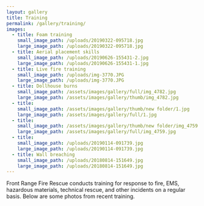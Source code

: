 ```yaml
---
layout: gallery
title: Training
permalink: /gallery/training/
images:
  - title: Foam training
    small_image_path: /uploads/20190322-095718.jpg
    large_image_path: /uploads/20190322-095718.jpg
  - title: Aerial placement skills
    small_image_path: /uploads/20190626-155431-2.jpg
    large_image_path: /uploads/20190626-155431-1.jpg
  - title: Live fire training
    small_image_path: /uploads/img-3770.JPG
    large_image_path: /uploads/img-3770.JPG
  - title: Dollhouse burns
    small_image_path: /assets/images/gallery/full/img_4782.jpg
    large_image_path: /assets/images/gallery/thumb/img_4782.jpg
  - title:
    small_image_path: /assets/images/gallery/thumb/new folder/1.jpg
    large_image_path: /assets/images/gallery/full/1.jpg
  - title:
    small_image_path: /assets/images/gallery/thumb/new folder/img_4759.jpg
    large_image_path: /assets/images/gallery/full/img_4759.jpg
  - title:
    small_image_path: /uploads/20190114-091739.jpg
    large_image_path: /uploads/20190114-091739.jpg
  - title: Wall breaching
    small_image_path: /uploads/20180814-151649.jpg
    large_image_path: /uploads/20180814-151649.jpg
---
```


Front Range Fire Rescue conducts training for response to fire, EMS, hazardous materials, technical rescue, and other incidents on a regular basis. Below are some photos from recent training.

&nbsp;